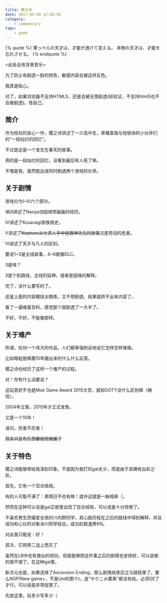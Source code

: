 ```yaml
---
title: 樱之诗
date: 2017-05-09 12:50:50
category:
    - commentary
tags:
    - game
---
```

{% quote %}
薄っぺらの天才は、才能が透けて見える。
本物の天才は、才能を忘れさせる。
{% endquote %}

<!-- more -->

<此处会有背景音乐>

为了防止有剧透一脸的控告，<span class=spoiler>敏感内容</span>会被这样<span class=spoiler>反色</span>。

我真是贴心。

对了，如果浏览器不支持HTML5，还是会被无情剧透(经验证，不支持html5也不会被剧透)。怪自己。

## 简介

作为枕社的良心一作，樱之诗讲述了一介高中生，草薙直哉与他愉快的小伙伴们的“一段灿烂的回忆”。

不过是这是一个发生在春天的故事。

真的是一段灿烂的回忆，没看到最后<span class=spoiler>有人死了嘛</span>。

不愧是我，竟然能达成同时剧透两个游戏的壮举。

## 关于剧情

游戏分为I~VI六个部分。

I和II讲述了Naoya泡妞顺带画画的经历。

IV讲述了Kusanagi家族情史。

V讲述了<del>Neptune从七贤人手中拯救神次元的故事</del>过度劳动的危害。

VI讲述了天才与凡人的区别。

要说1~3是主线故事，4~6就像DLC。

3是啥？

3是个别路线，主线的延伸，或者是因缘的解释。

完了，没什么要写的了。

还是上面的内容概括太精炼，又不想剧透，结果就挤不出来内容了。

看了一遍维基百科，感觉那个就剧透了一大半了。

不好，不好，不能像那样。

## 关于难产

所谓，任何一个伟大的作品，人们都牵强附会地说它怎样怎样难做。

比如暗耻脱裤魔10年磨出来的什么什么玩意。

樱之诗也经历了这样一个难产的过程。

对！你有什么话要说？

这玩意好歹也是Moe Game Award 2015大赏，就和GOTY没什么区别嘛（确信）。

2004年立案，2015年才正式发售。

又是一个10年！

请问，厉害不厉害！

<del>其实只是有东西要做而搁置了</del>

## 关于特色

樱之诗能够带给我深刻印象，不是因为我打的gal太少，而是由于其确有出彩之处。

首先，它有一个百合结局。

有的人可能不满了：素晴日不也有嘛！或许这就是一脉相承（。

然而在这种可以说是gal正剧里出现了百合结局，可以说是十分惊艳了。

不喜欢男生而偏爱女孩的川内野同学，其心路历程在之后的路线中得到解释，并且成功和心仪的对象冰川同学结合。成功赶跑渣男KN。

对此我只能说：好！

其次，它<span class=spoiler>把男二送上西天了</span>

虽然在LB中也有类似的倾向，但是能够把这件事之后的剧情也安排好，可以说做的很不错了。在这种gal里。

新次元也是，如果选择了Ascension Ending，那么剧情结束后立马就结束了。要么NGP(New game+，不是Uni的那个)，连"やりこみ要素"都没有给。必须GE了才行。可以说是非常促狭了。

先放这里。玩多少写多少（
